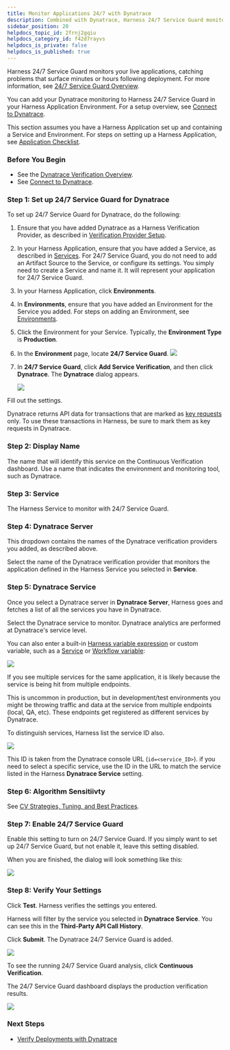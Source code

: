 ```yaml
---
title: Monitor Applications 24/7 with Dynatrace
description: Combined with Dynatrace, Harness 24/7 Service Guard monitors your live applications, catching problems that surface minutes or hours following deployment.
sidebar_position: 20
helpdocs_topic_id: 2frnj2gqiu
helpdocs_category_id: f42d7rayvs
helpdocs_is_private: false
helpdocs_is_published: true
---
```


Harness 24/7 Service Guard monitors your live applications, catching problems that surface minutes or hours following deployment. For more information, see [24/7 Service Guard Overview](../continuous-verification-overview/concepts-cv/24-7-service-guard-overview.md).

You can add your Dynatrace monitoring to Harness 24/7 Service Guard in your Harness Application Environment. For a setup overview, see [Connect to Dynatrace](1-dynatrace-connection-setup.md).

This section assumes you have a Harness Application set up and containing a Service and Environment. For steps on setting up a Harness Application, see [Application Checklist](../../model-cd-pipeline/applications/application-configuration.md).


### Before You Begin

* See the [Dynatrace Verification Overview](../continuous-verification-overview/concepts-cv/dynatrace-verification-overview.md).
* See [Connect to Dynatrace](1-dynatrace-connection-setup.md).

### Step 1: Set up 24/7 Service Guard for Dynatrace

To set up 24/7 Service Guard for Dynatrace, do the following:

1. Ensure that you have added Dynatrace as a Harness Verification Provider, as described in [Verification Provider Setup](1-dynatrace-connection-setup.md#dynatrace-verification-provider-setup).
2. In your Harness Application, ensure that you have added a Service, as described in [Services](../../model-cd-pipeline/setup-services/service-configuration.md). For 24/7 Service Guard, you do not need to add an Artifact Source to the Service, or configure its settings. You simply need to create a Service and name it. It will represent your application for 24/7 Service Guard.
3. In your Harness Application, click **Environments**.
4. In **Environments**, ensure that you have added an Environment for the Service you added. For steps on adding an Environment, see [Environments](../../model-cd-pipeline/environments/environment-configuration.md).
5. Click the Environment for your Service. Typically, the **Environment Type** is **Production**.
6. In the **Environment** page, locate **24/7 Service Guard**.
   ![](./static/2-24-7-service-guard-for-dynatrace-17.png)
7. In **24/7 Service Guard**, click **Add Service Verification**, and then click **Dynatrace**. The **Dynatrace** dialog appears.

   ![](./static/2-24-7-service-guard-for-dynatrace-18.png)

Fill out the settings.

Dynatrace returns API data for transactions that are marked as [key requests](https://www.dynatrace.com/support/help/how-to-use-dynatrace/transactions-and-services/monitoring/monitor-key-requests/) only. To use these transactions in Harness, be sure to mark them as key requests in Dynatrace.

### Step 2: Display Name

The name that will identify this service on the Continuous Verification dashboard. Use a name that indicates the environment and monitoring tool, such as Dynatrace.

### Step 3: Service

The Harness Service to monitor with 24/7 Service Guard.

### Step 4: Dynatrace Server

This dropdown contains the names of the Dynatrace verification providers you added, as described above.

Select the name of the Dynatrace verification provider that monitors the application defined in the Harness Service you selected in **Service**.

### Step 5: Dynatrace Service

Once you select a Dynatrace server in **Dynatrace Server**, Harness goes and fetches a list of all the services you have in Dynatrace.

Select the Dynatrace service to monitor. Dynatrace analytics are performed at Dynatrace's service level.

You can also enter a built-in [Harness variable expression](https://docs.harness.io/article/9dvxcegm90-variables) or custom variable, such as a [Service](../../model-cd-pipeline/setup-services/service-configuration.md) or [Workflow variable](../../model-cd-pipeline/workflows/add-workflow-variables-new-template.md):

[![](./static/2-24-7-service-guard-for-dynatrace-19.png)](./static/2-24-7-service-guard-for-dynatrace-19.png)

If you see multiple services for the same application, it is likely because the service is being hit from multiple endpoints.

This is uncommon in production, but in development/test environments you might be throwing traffic and data at the service from multiple endpoints (local, QA, etc). These endpoints get registered as different services by Dynatrace.

To distinguish services, Harness list the service ID also.

[![](./static/2-24-7-service-guard-for-dynatrace-21.png)](./static/2-24-7-service-guard-for-dynatrace-21.png)

This ID is taken from the Dynatrace console URL (`id=<service_ID>`). if you need to select a specific service, use the ID in the URL to match the service listed in the Harness **Dynatrace Service** setting.

### Step 6: Algorithm Sensitiivty

See [CV Strategies, Tuning, and Best Practices](../continuous-verification-overview/concepts-cv/cv-strategies-and-best-practices.md#algorithm-sensitivity-and-failure-criteria).

### Step 7: Enable 24/7 Service Guard

Enable this setting to turn on 24/7 Service Guard. If you simply want to set up 24/7 Service Guard, but not enable it, leave this setting disabled.

When you are finished, the dialog will look something like this:

![](./static/2-24-7-service-guard-for-dynatrace-23.png)

### Step 8: Verify Your Settings

Click **Test**. Harness verifies the settings you entered.

Harness will filter by the service you selected in **Dynatrace Service**. You can see this in the **Third-Party API Call History**.

Click **Submit**. The Dynatrace 24/7 Service Guard is added.

![](./static/2-24-7-service-guard-for-dynatrace-24.png)

To see the running 24/7 Service Guard analysis, click **Continuous Verification**.

The 24/7 Service Guard dashboard displays the production verification results.

![](./static/2-24-7-service-guard-for-dynatrace-25.png)

### Next Steps

* [Verify Deployments with Dynatrace](3-verify-deployments-with-dynatrace.md)

